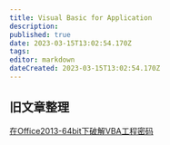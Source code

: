 ```yaml
---
title: Visual Basic for Application
description: 
published: true
date: 2023-03-15T13:02:54.170Z
tags: 
editor: markdown
dateCreated: 2023-03-15T13:02:54.170Z
---
```


## 旧文章整理

[在Office2013-64bit下破解VBA工程密码](/开发技术/VBA/在Office2013-64bit下破解VBA工程密码)